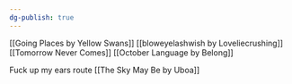 ```yaml
---
dg-publish: true
---
```



[[Going Places by Yellow Swans]]
[[bloweyelashwish by Loveliecrushing]]
[[Tomorrow Never Comes]]
[[October Language by Belong]]

Fuck up my ears route
[[The Sky May Be by Uboa]]
